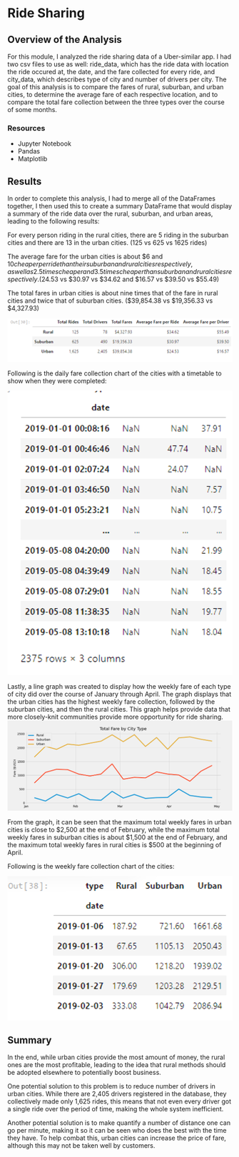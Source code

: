 # Ride Sharing

## Overview of the Analysis
For this module, I analyzed the ride sharing data of a Uber-similar app. I had two csv files to use as well: ride_data, which has the ride data with location the ride occured at, the date, and the fare collected for every ride, and city_data, which describes type of city and number of drivers per city. The goal of this analysis is to compare the fares of rural, suburban, and urban cities, to determine the average fare of each respective location, and to compare the total fare collection between the three types over the course of some months.
### Resources
- Jupyter Notebook
- Pandas 
- Matplotlib 

## Results
In order to complete this analysis, I had to merge all of the DataFrames together, I then used this to create a summary DataFrame that would display a summary of the ride data over the rural, suburban, and urban areas, leading to the following results: 

For every person riding in the rural cities, there are 5 riding in the suburban cities and there are 13 in the urban cities. (125 vs 625 vs 1625 rides)

The average fare for the urban cities is about $6 and $10 cheaper per ride than their suburban and rural cities respectively, as well as 2.5 times cheaper and 3.5 times cheaper than suburban and rural cities respectively. ($24.53 vs $30.97 vs $34.62 and $16.57 vs $39.50 vs $55.49)

The total fares in urban cities is about nine times that of the fare in rural cities and twice that of suburban cities. ($39,854.38 vs $19,356.33 vs $4,327.93)

![image](https://github.com/CharlesBootCamp/Ride_Sharing/blob/main/Ride%20Sharing/Resources/Total%20Rides.png)

Following is the daily fare collection chart of the cities with a timetable to show when they were completed:

![image](https://github.com/CharlesBootCamp/Ride_Sharing/blob/main/Ride%20Sharing/Resources/Daily%20fare.png)

Lastly, a line graph was created to display how the weekly fare of each type of city did over the course of January through April. The graph displays that the urban cities has the highest weekly fare collection, followed by the suburban cities, and then the rural cities. This graph helps provide data that more closely-knit communities provide more opportunity for ride sharing.
![image](https://github.com/CharlesBootCamp/Ride_Sharing/blob/main/Ride%20Sharing/analysis/PyBer_fare_summary.png)

From the graph, it can be seen that the maximum total weekly fares in urban cities is close to $2,500 at the end of February, while the maximum total weekly fares in suburban cities is about $1,500 at the end of February, and the maximum total weekly fares in rural cities is $500 at the beginning of April.

Following is the weekly fare collection chart of the cities:


![image](https://github.com/CharlesBootCamp/Ride_Sharing/blob/main/Ride%20Sharing/Resources/Weekly%20fare.png)

## Summary
In the end, while urban cities provide the most amount of money, the rural ones are the most profitable, leading to the idea that rural methods should be adopted elsewhere to potentially boost business.

One potential solution to this problem is to reduce number of drivers in urban cities. While there are 2,405 drivers registered in the database, they collectively made only 1,625 rides, this means that not even every driver got a single ride over the period of time, making the whole system inefficient.

Another potential solution is to make quantify a number of distance one can go per minute, making it so it can be seen who does the best with the time they have. To help combat this, urban cities can increase the price of fare, although this may not be taken well by customers.
